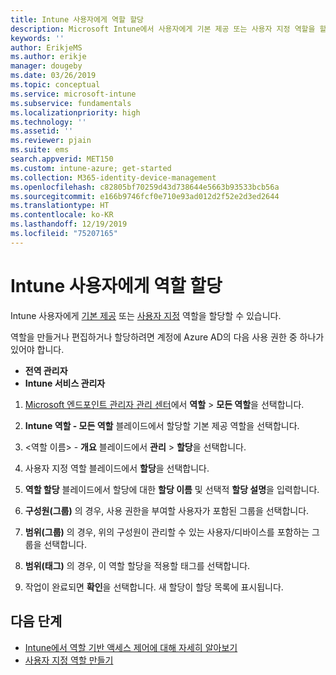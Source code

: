 ```yaml
---
title: Intune 사용자에게 역할 할당
description: Microsoft Intune에서 사용자에게 기본 제공 또는 사용자 지정 역할을 할당하는 방법을 알아봅니다.
keywords: ''
author: ErikjeMS
ms.author: erikje
manager: dougeby
ms.date: 03/26/2019
ms.topic: conceptual
ms.service: microsoft-intune
ms.subservice: fundamentals
ms.localizationpriority: high
ms.technology: ''
ms.assetid: ''
ms.reviewer: pjain
ms.suite: ems
search.appverid: MET150
ms.custom: intune-azure; get-started
ms.collection: M365-identity-device-management
ms.openlocfilehash: c82805bf70259d43d738644e5663b93533bcb56a
ms.sourcegitcommit: e166b9746fcf0e710e93ad012d2f52e2d3ed2644
ms.translationtype: HT
ms.contentlocale: ko-KR
ms.lasthandoff: 12/19/2019
ms.locfileid: "75207165"
---
```

# <a name="assign-a-role-to-an-intune-user"></a>Intune 사용자에게 역할 할당

Intune 사용자에게 [기본 제공](role-based-access-control.md#built-in-roles) 또는 [사용자 지정](create-custom-role.md) 역할을 할당할 수 있습니다.

역할을 만들거나 편집하거나 할당하려면 계정에 Azure AD의 다음 사용 권한 중 하나가 있어야 합니다.
- **전역 관리자**
- **Intune 서비스 관리자**

1. [Microsoft 엔드포인트 관리자 관리 센터](https://go.microsoft.com/fwlink/?linkid=2109431)에서 **역할** > **모든 역할**을 선택합니다.

2. **Intune 역할 - 모든 역할** 블레이드에서 할당할 기본 제공 역할을 선택합니다.

3. <역할 이름> - **개요** 블레이드에서 **관리** > **할당**을 선택합니다.

4. 사용자 지정 역할 블레이드에서 **할당**을 선택합니다.

5. **역할 할당** 블레이드에서 할당에 대한 **할당 이름** 및 선택적 **할당 설명**을 입력합니다.

6. **구성원(그룹)** 의 경우, 사용 권한을 부여할 사용자가 포함된 그룹을 선택합니다.

7. **범위(그룹)** 의 경우, 위의 구성원이 관리할 수 있는 사용자/디바이스를 포함하는 그룹을 선택합니다.

8. **범위(태그)** 의 경우, 이 역할 할당을 적용할 태그를 선택합니다.

9. 작업이 완료되면 **확인**을 선택합니다. 새 할당이 할당 목록에 표시됩니다.


## <a name="next-steps"></a>다음 단계
- [Intune에서 역할 기반 액세스 제어에 대해 자세히 알아보기](role-based-access-control.md)
- [사용자 지정 역할 만들기](create-custom-role.md)
